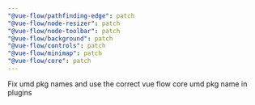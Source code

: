 ```yaml
---
"@vue-flow/pathfinding-edge": patch
"@vue-flow/node-resizer": patch
"@vue-flow/node-toolbar": patch
"@vue-flow/background": patch
"@vue-flow/controls": patch
"@vue-flow/minimap": patch
"@vue-flow/core": patch
---
```


Fix umd pkg names and use the correct vue flow core umd pkg name in plugins

